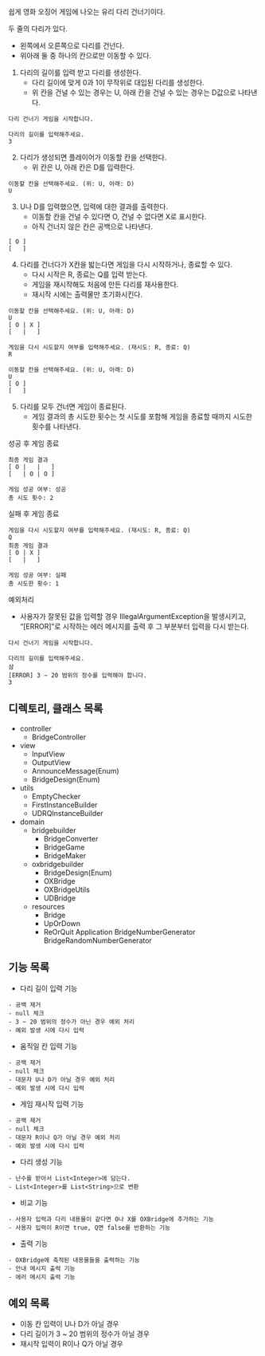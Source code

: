 쉽게 영화 오징어 게임에 나오는 유리 다리 건너기이다.

두 줄의 다리가 있다.

- 왼쪽에서 오른쪽으로 다리를 건넌다.
- 위아래 둘 중 하나의 칸으로만 이동할 수 있다.

1. 다리의 길이를 입력 받고 다리를 생성한다.
    - 다리 길이에 맞게 0과 1이 무작위로 대입된 다리를 생성한다.
    - 위 칸을 건널 수 있는 경우는 U, 아래 칸을 건널 수 있는 경우는 D값으로 나타낸다.

```
다리 건너기 게임을 시작합니다.

다리의 길이를 입력해주세요.
3
```

2. 다리가 생성되면 플레이어가 이동할 칸을 선택한다.
    - 위 칸은 U, 아래 칸은 D를 입력한다.

```
이동할 칸을 선택해주세요. (위: U, 아래: D)
U
```

3. U나 D를 입력했으면, 입력에 대한 결과를 출력한다.
    - 이동할 칸을 건널 수 있다면 O, 건널 수 없다면 X로 표시한다.
    - 아직 건너지 않은 칸은 공백으로 나타낸다.

```
[ O ]
[   ]
```

4. 다리를 건너다가 X칸을 밟는다면 게임을 다시 시작하거나, 종료할 수 있다.
    - 다시 시작은 R, 종료는 Q를 입력 받는다.
    - 게임을 재시작해도 처음에 만든 다리를 재사용한다.
    - 재시작 시에는 출력물만 초기화시킨다.

```
이동할 칸을 선택해주세요. (위: U, 아래: D)
U
[ O | X ]
[   |   ]

게임을 다시 시도할지 여부를 입력해주세요. (재시도: R, 종료: Q)
R

이동할 칸을 선택해주세요. (위: U, 아래: D)
U
[ O ]
[   ]
```

5. 다리를 모두 건너면 게임이 종료된다.
    - 게임 결과의 총 시도한 횟수는 첫 시도를 포함해 게임을 종료할 때까지 시도한 횟수를 나타낸다.

성공 후 게임 종료

```
최종 게임 결과
[ O |   |   ]
[   | O | O ]

게임 성공 여부: 성공
총 시도 횟수: 2
```

실패 후 게임 종료

```
게임을 다시 시도할지 여부를 입력해주세요. (재시도: R, 종료: Q)
Q
최종 게임 결과
[ O | X ]
[   |   ]

게임 성공 여부: 실패
총 시도한 횟수: 1
```

예외처리

- 사용자가 잘못된 값을 입력할 경우 IllegalArgumentException을 발생시키고, “[ERROR]”로 시작하는 에러 메시지를 출력 후 그 부분부터 입력을 다시 받는다.

```
다시 건너기 게임을 시작합니다.

다리의 길이를 입력해주세요.
삼
[ERROR] 3 ~ 20 범위의 정수를 입력해야 합니다.
3
```


## **디렉토리, 클래스 목록**

- controller
    - BridgeController
- view
    - InputView
    - OutputView
    - AnnounceMessage(Enum)
    - BridgeDesign(Enum)
- utils
    - EmptyChecker
    - FirstInstanceBuilder
    - UDRQInstanceBuilder
- domain
    - bridgebuilder
        - BridgeConverter
        - BridgeGame
        - BridgeMaker
    - oxbridgebuilder
        - BridgeDesign(Enum)
        - OXBridge
        - OXBridgeUtils
        - UDBridge
    - resources
        - Bridge
        - UpOrDown
        - ReOrQuit
  Application
  BridgeNumberGenerator
  BridgeRandomNumberGenerator

## 기능 목록

- 다리 길이 입력 기능

```
- 공백 제거
- null 체크
- 3 ~ 20 범위의 정수가 아닌 경우 예외 처리
- 예외 발생 시에 다시 입력
```

- 움직일 칸 입력 기능

```
- 공백 제거
- null 체크
- 대문자 U나 D가 아닐 경우 예외 처리
- 예외 발생 시에 다시 입력
```

- 게임 재시작 입력 기능

```
- 공백 제거
- null 체크
- 대문자 R이나 Q가 아닐 경우 예외 처리
- 예외 발생 시에 다시 입력
```

- 다리 생성 기능

```
- 난수를 받아서 List<Integer>에 담는다.
- List<Integer>를 List<String>으로 변환
```

- 비교 기능

```
- 사용자 입력과 다리 내용물이 같다면 O나 X를 OXBridge에 추가하는 기능
- 사용자 입력이 R이면 true, Q면 false를 반환하는 기능
```

- 출력 기능

```
- OXBridge에 축적된 내용물들을 출력하는 기능
- 안내 메시지 출력 기능
- 에러 메시지 출력 기능
```

## 예외 목록

- 이동 칸 입력이 U나 D가 아닐 경우
- 다리 길이가 3 ~ 20 범위의 정수가 아닐 경우
- 재시작 입력이 R이나 Q가 아닐 경우